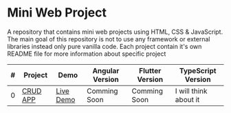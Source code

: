 # Mini Web Project

A repository that contains mini web projects using HTML, CSS & JavaScript.
The main goal of this repository is not to use any framework or external libraries instead only pure vanilla code. Each project contain it's own README file for more information about specific project

| #   | Project                    | Demo          | Angular Version | Flutter Version | TypeScript Version    |
| --- | -------------------------- | ------------- | --------------- | --------------- | --------------------- |
| 0   | [CRUD APP](0%20CRUD%20APP) | [Live Demo]() | Comming Soon    | Comming Soon    | I will think about it |
